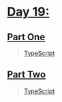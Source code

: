 # [Day 19:](https://adventofcode.com/2022/day/19)

## [Part One](https://adventofcode.com/2022/day/19#part1)

> [TypeScript](/solutions/typescript/2022/19/src/p1.ts)

## [Part Two](https://adventofcode.com/2022/day/19#part2)

> [TypeScript](/solutions/typescript/2022/19/src/p2.ts)
